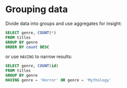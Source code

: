 # Grouping data
Divide data into groups and use aggregates for insight:
```sql
SELECT genre, COUNT(*)
FROM titles
GROUP BY genre
ORDER BY count DESC
```

or use `HAVING` to narrow results:
```sql
SELECT genre, COUNT(id)
FROM titles
GROUP BY genre
HAVING genre = 'Horror' OR genre = 'Mythology'
```
